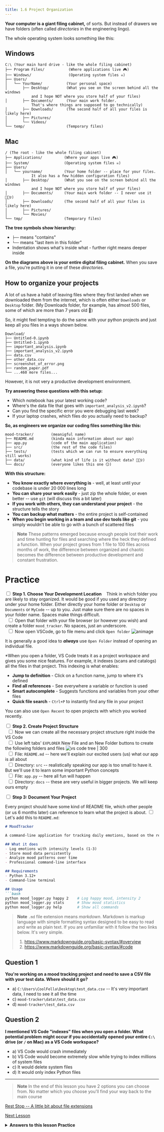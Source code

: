 ```yaml
---
title: 1.6 Project Organization
---
```


**Your computer is a giant filing cabinet,** of sorts. But instead of drawers we have folders (often called *directories* in the engineering lingo).

The whole operating system looks something like this:
## Windows
```
C:\ (Your main hard drive - like the whole filing cabinet)
├── Program Files/           (Where applications live 🎮)
├── Windows/                 (Operating system files ☠️)
├── Users/                  
│   └── YourName/           (Your personal space)
│       ├── Desktop/        (What you see on the screen behind all the windows
			and I hope NOT where you store half of your files)
│       ├── Documents/      (Your main work folder. 
			That's where things are supposed to go technically)
│       ├── Downloads/      (The second half of all your files is likely here)
│       ├── Pictures/
│       └── Videos/
└── temp/                   (Temporary files)
```
## Mac 
```
/ (The root - like the whole filing cabinet)
├── Applications/          (Where your apps live 🎮)
├── System/                (Operating system files ☠️)
├── Users/
│   └── yourname/          (Your home folder -- place for your files. 
			It also has a few hidden configuration files)
│       ├── Desktop/       (What you see on the screen behind all the windows
			and I hope NOT where you store half of your files)
│       ├── Documents/     (Your main work folder -- I never use it 🤷🏻‍♀️)
│       ├── Downloads/     (The second half of all your files is likely here)
│       ├── Pictures/
│       └── Movies/
└── tmp/                   (Temporary files)
```
**The tree symbols show hierarchy:**
- `├──` means "contains"
- `└──` means "last item in this folder"
- Indentation shows what's inside what - further right means deeper inside

**On the diagrams above is  your entire digital filing cabinet.** When you save a file, you're putting it in one of these *directories*. 

## How to organize your projects

A lot of us have a habit of leaving files where they first landed when we downloaded them from the internet, which is often either `Downloads` or `Desktop` folder. (My Downloads folder, for example, has almost 500 files, some of which are more than 7 years old 🫠)

So, it might feel tempting to do the same with your python projects and just keep all you files in a ways shown below. 
```
Download/
├── Untitled-0.ipynb
├── Untitled-1.ipynb
├── important_analysis.ipynb 
├── important_analysis_v2.ipynb
├── data.csv 
├── other_data.csv
├── screenshot_of_error.png 
├── random_paper.pdf 
└── ...460 more files...
```

However, it is not very a productive development environment.

**Try answering these questions with this setup:**
- Which notebook has your latest working code?
- Where's the data file that goes with `important_analysis_v2.ipynb`?
- Can you find the specific error you were debugging last week?
- If your laptop crashes, which files do you actually need to backup?


**So, as engineers we organize our coding files something like this:**
```
mood-tracker/        (meanigful name)
├── README.md        (kinda main information about our app)
├── app.py           (code of the main application)
├── src/             (the rest of the code files)
├── tests/           (tests which we can run to ensure everything still works)
├── data/            (what kind of life is it without data? 🤷🏻‍♀️)
└── docs/            (everyone likes this one 😏)
```

**With this structure:**
- **You know exactly where everything is** - well, at least until your codebase is under 20 000 lines long
- **You can share your work easily** - just zip the whole folder, or even better -- use `git` (will discuss this a bit later)
- **If you work with others, they can understand your project** - the structure tells the story
- **You can backup what matters** - the entire project is self-contained
- **When you begin working in a team and use dev tools like git** - you simply wouldn't be able to go with a bunch of scattered files

>**Note**
>These patterns emerged because enough people lost  their work and time hunting for files and searching where the heck they defined a function. When your project grows from 1 file to 100 files across months of work, the difference between organized and chaotic becomes the difference between productive development and constant frustration.
# Practice

<input type="checkbox"> **Step 1. Choose Your Development Location**
&nbsp;&nbsp; Think in which folder you are likely to stay organized. It would be good if you used any directory under your home folder. Either directly your home folder or `Desktop` or `Documents`  or `MyCode` -- up to you. Just make sure there are no spaces in your folder name. Spaces make things difficult.
<br>&nbsp;&nbsp;<input type="checkbox"> Open that folder with your file browser (or however you wish) and create a folder `mood_tracker`. No spaces, just an underscore.
<br>&nbsp;&nbsp;<input type="checkbox"> Now open VSCode, go to file menu and click `Open folder`
![animage](open_folder.png) 

It is generally a good idea to **_always_** use `Open Folder` instead of opening an individual file.

*When you open a folder, VS Code treats it as a project workspace and gives you some nice features.
For example, it indexes (scans and catalogs) all the files in that project. This indexing is what enables:
- **Jump to definition** - Click on a function name, jump to where it's defined
- **Find all references** - See everywhere a variable or function is used
- **Smart autocomplete** - Suggests functions and variables from your other files
- **Quick file search** - `Ctrl+P` to instantly find any file in your project

You can also use `Open Recent` to open projects with which you worked recently.

<input type="checkbox"> **Step 2. Create Project Structure**
<br>&nbsp;&nbsp;<input type="checkbox"> Now we can create all the necessary project structure right inside the VS Code
<br>&nbsp;&nbsp;<input type="checkbox"> Use left tabs' `EXPLORER` New File and an New Folder buttons to create the following folders and files
![vs code tree | 300](vscode_tree.png)
<br>&nbsp;&nbsp;<input type="checkbox"> File: `README.md` -- here we'll explain our excited users (us) what our app is all about
<br>&nbsp;&nbsp;<input type="checkbox"> Directory: `src` -- realistically speaking our app is too small to have it. But we'll use it to learn some important Python concepts
<br>&nbsp;&nbsp;<input type="checkbox"> File: `app.py` -- here all fun will happen
<br>&nbsp;&nbsp;<input type="checkbox"> Directory: `docs` -- these are very useful in bigger projects. We will keep ours empty

<input type="checkbox"> **Step 3: Document Your Project**

Every project should have some kind of README file, which other people (or us 6 months later) can reference to learn what the project is about. 
<input type="checkbox"> Let's add this to `README.md`:

````markdown
# MoodTracker

A command-line application for tracking daily emotions, based on the research by Pixar's "Inside Out".

## What it does
- Log emotions with intensity levels (1-3)
- Store mood data persistently
- Analyze mood patterns over time
- Professional command-line interface

## Requirements
- Python 3.12+
- Command-line terminal

## Usage
```bash
python mood_logger.py happy 2    # Log happy mood, intensity 2
python mood_logger.py stats      # Show mood statistics  
python mood_logger.py help       # Show all commands
````

>**Note**
>`.md` file extension means *markdown*. Markdown is markup language with simple formatting syntax designed to be easy to read and write as plain text. If you are unfamiliar with it follow the two links below. It's very simple.
>1. https://www.markdownguide.org/basic-syntax/#overview
>2. https://www.markdownguide.org/basic-syntax/#code

## Question 1
**You're working on a mood tracking project and need to save a CSV file with your test data. Where should it go?**

- a) `C:\Users\CoolFella\Desktop\test_data.csv` -- It's very important data, I need to see it all the time
- c) `mood-tracker\data\test_data.csv` 
- d) `mood-tracker\test_data.csv` 

## Question 2

**I mentioned VS Code "indexes" files when you open a folder. What potential problem might occur if you accidentally opened your entire `C:\` drive (or `/` on Mac) as a VS Code workspace?**
- a) VS Code would crash immediately
- b) VS Code would become extremely slow while trying to index millions of system files
- c) It would delete system files
- d) It would only index Python files

---
>**Note**
>In the end of this lesson you have 2 options you can choose from. No matter which you choose you'll find your way back to the main course

[Rest Stop -- A little bit about file extensions](6a_file_extensions.md)

[Next Lesson](7_basic_terminal.md)

<details>
<summary><b>Answers to this lesson Practice</b></summary>
<b>1. Correct answer:</b>
<b>c)</b> 
<p>
If you are working on a project that is going to grow, it would be really nice to have
        a separate folder for your data.
<p>
<b>2. Correct answer:</b>
<b>b)</b> 
<p>
You will see VS Code going really slow as well, if you work in a company on a "monorepo" -- a big code base that contains work of tens or even hundreds engineers. Too much to index.
</details>
<!-- end of answers section -->

